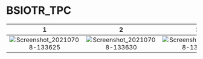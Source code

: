 # BSIOTR_TPC
1             |  2             |  3             |  4
:-------------------------:|:-------------------------:|:-------------------------:|:-------------------------:
![Screenshot_20210708-133625](https://github.com/AbhishekPawshekar/BSIOTR_TPC/assets/89447125/954b67e5-45c7-47dc-9c65-b6c6a1a802cf) | ![Screenshot_20210708-133630](https://github.com/AbhishekPawshekar/BSIOTR_TPC/assets/89447125/f5022eaa-e643-4699-917b-91c90694e857) | ![Screenshot_20210708-133636](https://github.com/AbhishekPawshekar/BSIOTR_TPC/assets/89447125/0605e7d4-3106-44e2-b03b-2c4a23300491) | ![Screenshot_20210724-155844](https://github.com/AbhishekPawshekar/BSIOTR_TPC/assets/89447125/502a7bd3-12bd-4c46-ad02-706e53e68981)
